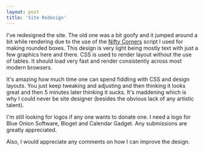 ```yaml
---
layout: post  
title: 'Site Redesign'
---
```

I've redesigned the site. The old one was a bit goofy and it jumped around a bit while rendering due to the use of the [Nifty Corners](http://http://www.html.it/articoli/nifty/index.html) script I used for making rounded boxes. This design is very light being mostly text with just a few graphics here and there. CSS is used to render layout without the use of tables. It should load very fast and render consistently across most modern browsers.

It's amazing how much time one can spend fiddling with CSS and design layouts. You just keep tweaking and adjusting and then thinking it looks great and then 5 minutes later thinking it sucks. It's maddening which is why I could never be site designer (besides the obvious lack of any artistic talent).</p><p>I'm still looking for logos if any one wants to donate one. I need a logo for Blue Onion Software, Bloget and Calendar Gadget. Any submissions are greatly appreciated.

Also, I would appreciate any comments on how I can improve the design.
